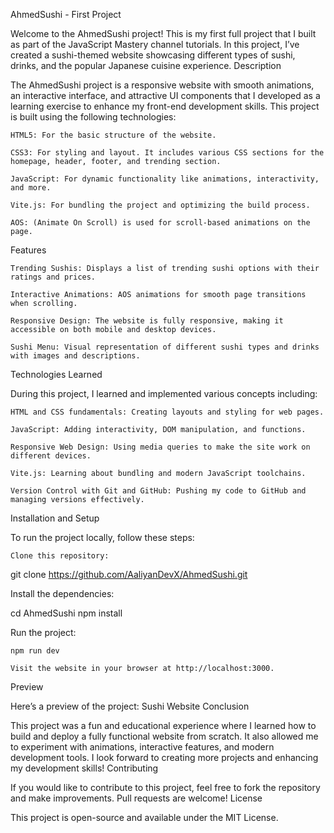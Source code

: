 AhmedSushi - First Project

Welcome to the AhmedSushi project! This is my first full project that I built as part of the JavaScript Mastery channel tutorials. In this project, I’ve created a sushi-themed website showcasing different types of sushi, drinks, and the popular Japanese cuisine experience.
Description

The AhmedSushi project is a responsive website with smooth animations, an interactive interface, and attractive UI components that I developed as a learning exercise to enhance my front-end development skills. This project is built using the following technologies:

    HTML5: For the basic structure of the website.

    CSS3: For styling and layout. It includes various CSS sections for the homepage, header, footer, and trending section.

    JavaScript: For dynamic functionality like animations, interactivity, and more.

    Vite.js: For bundling the project and optimizing the build process.

    AOS: (Animate On Scroll) is used for scroll-based animations on the page.

Features

    Trending Sushis: Displays a list of trending sushi options with their ratings and prices.

    Interactive Animations: AOS animations for smooth page transitions when scrolling.

    Responsive Design: The website is fully responsive, making it accessible on both mobile and desktop devices.

    Sushi Menu: Visual representation of different sushi types and drinks with images and descriptions.

Technologies Learned

During this project, I learned and implemented various concepts including:

    HTML and CSS fundamentals: Creating layouts and styling for web pages.

    JavaScript: Adding interactivity, DOM manipulation, and functions.

    Responsive Web Design: Using media queries to make the site work on different devices.

    Vite.js: Learning about bundling and modern JavaScript toolchains.

    Version Control with Git and GitHub: Pushing my code to GitHub and managing versions effectively.

Installation and Setup

To run the project locally, follow these steps:

    Clone this repository:

git clone https://github.com/AaliyanDevX/AhmedSushi.git

Install the dependencies:

cd AhmedSushi
npm install

Run the project:

    npm run dev

    Visit the website in your browser at http://localhost:3000.

Preview

Here’s a preview of the project: Sushi Website
Conclusion

This project was a fun and educational experience where I learned how to build and deploy a fully functional website from scratch. It also allowed me to experiment with animations, interactive features, and modern development tools. I look forward to creating more projects and enhancing my development skills!
Contributing

If you would like to contribute to this project, feel free to fork the repository and make improvements. Pull requests are welcome!
License

This project is open-source and available under the MIT License.
